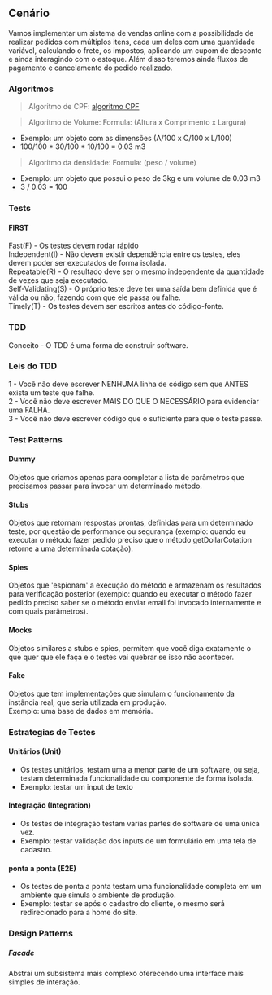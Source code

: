 ## Cenário

Vamos implementar um sistema de vendas online com a possibilidade de realizar pedidos com múltiplos itens, cada um deles com uma quantidade variável, calculando o frete, os impostos, aplicando um cupom de desconto e ainda interagindo com o estoque. Além disso teremos ainda fluxos de pagamento e cancelamento do pedido realizado.

### Algoritmos

> Algoritmo de CPF:
[algoritmo CPF](http://www.macoratti.net/alg_cpf.htm)

> Algoritmo de Volume: 
Formula:  (Altura x Comprimento x Largura) <br>
 - Exemplo: um objeto com as dimensões (A/100 x C/100 x L/100) <br>
 - 100/100 * 30/100 * 10/100 = 0.03 m3 <br>

> Algoritmo da densidade: 
Formula:  (peso / volume) <br>
 - Exemplo: um objeto que possui o peso de 3kg e um volume de 0.03 m3 <br>
 -  3 / 0.03 = 100 <br>

### Tests

#### FIRST
Fast(F) - Os testes devem rodar rápido <br>
Independent(I) - Não devem existir dependência entre os testes, eles devem
poder ser executados de forma isolada. <br>
Repeatable(R) - O resultado deve ser o mesmo independente da quantidade de 
vezes que seja executado. <br>
Self-Validating(S) - O próprio teste deve ter uma saída bem definida que é 
válida ou não, fazendo com que ele passa ou falhe. <br>
Timely(T) - Os testes devem ser escritos antes do código-fonte. <br>

### TDD
Conceito - O TDD é uma forma de construir software.

### Leis do TDD

1 - Você não deve escrever NENHUMA linha de código sem que ANTES exista um teste que falhe. <br>
2 - Você não deve escrever MAIS DO QUE O NECESSÁRIO para evidenciar uma FALHA. <br>
3 - Você não deve escrever código que o suficiente para que o teste passe. <br>

### Test Patterns

#### Dummy
Objetos que criamos apenas para completar a lista de parâmetros que precisamos
passar para invocar um determinado método. <br>

#### Stubs
Objetos que retornam respostas prontas, definidas para um determinado teste, 
por questão de performance ou segurança (exemplo: quando eu executar o método 
fazer pedido preciso que o método getDollarCotation retorne a uma determinada cotação). <br>

#### Spies
Objetos que 'espionam' a execução do método e armazenam os resultados para
verificação posterior (exemplo: quando eu executar o método fazer pedido
preciso saber se o método enviar email foi invocado internamente e com quais 
parâmetros). <br>

#### Mocks
Objetos similares a stubs e spies, permitem que você diga exatamente o que 
quer que ele faça e o testes vai quebrar se isso não acontecer. <br>

#### Fake
Objetos que tem implementações que simulam o funcionamento da instância real,
que seria utilizada em produção.<br>
Exemplo: uma base de dados em memória. <br>

### Estrategias de Testes

#### Unitários (Unit)
- Os testes unitários, testam uma a menor parte de um software, ou seja,
testam determinada funcionalidade ou componente de forma isolada.<br>
- Exemplo: testar um input de texto<br>

#### Integração (Integration)
- Os testes de integração testam varias partes do software de uma única vez.<br>
- Exemplo: testar validação dos inputs de um formulário em uma tela de cadastro.<br>

#### ponta a ponta (E2E) 
- Os testes de ponta a ponta testam uma funcionalidade completa em um ambiente 
que simula o ambiente de produção.<br>
- Exemplo: testar se após o cadastro do cliente, o mesmo será redirecionado para 
a home do site.

### Design Patterns

##### Facade
Abstrai um subsistema mais complexo oferecendo uma interface mais simples de interação.